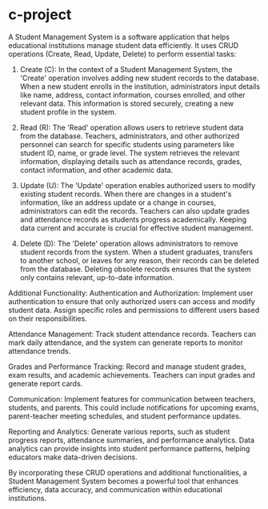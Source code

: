 # c-project
A Student Management System  is a software application that helps educational institutions manage student data efficiently. It uses CRUD operations (Create, Read, Update, Delete) to perform essential tasks:

1. Create (C):
In the context of a Student Management System, the 'Create' operation involves adding new student records to the database. When a new student enrolls in the institution, administrators input details like name, address, contact information, courses enrolled, and other relevant data. This information is stored securely, creating a new student profile in the system.

2. Read (R):
The 'Read' operation allows users to retrieve student data from the database. Teachers, administrators, and other authorized personnel can search for specific students using parameters like student ID, name, or grade level. The system retrieves the relevant information, displaying details such as attendance records, grades, contact information, and other academic data.

3. Update (U):
The 'Update' operation enables authorized users to modify existing student records. When there are changes in a student's information, like an address update or a change in courses, administrators can edit the records. Teachers can also update grades and attendance records as students progress academically. Keeping data current and accurate is crucial for effective student management.

4. Delete (D):
The 'Delete' operation allows administrators to remove student records from the system. When a student graduates, transfers to another school, or leaves for any reason, their records can be deleted from the database. Deleting obsolete records ensures that the system only contains relevant, up-to-date information.

Additional Functionality:
Authentication and Authorization: Implement user authentication to ensure that only authorized users can access and modify student data. Assign specific roles and permissions to different users based on their responsibilities.

Attendance Management: Track student attendance records. Teachers can mark daily attendance, and the system can generate reports to monitor attendance trends.

Grades and Performance Tracking: Record and manage student grades, exam results, and academic achievements. Teachers can input grades and generate report cards.

Communication: Implement features for communication between teachers, students, and parents. This could include notifications for upcoming exams, parent-teacher meeting schedules, and student performance updates.

Reporting and Analytics: Generate various reports, such as student progress reports, attendance summaries, and performance analytics. Data analytics can provide insights into student performance patterns, helping educators make data-driven decisions.

By incorporating these CRUD operations and additional functionalities, a Student Management System becomes a powerful tool that enhances efficiency, data accuracy, and communication within educational institutions.

